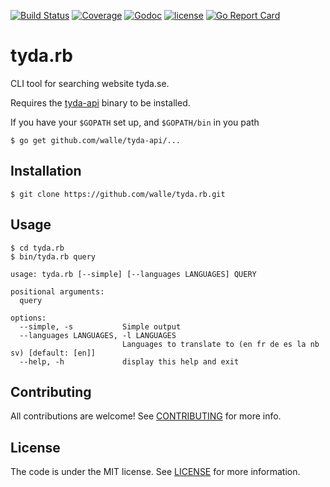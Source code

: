 [![Build Status](https://img.shields.io/travis/walle/tyda.rb.svg?style=flat)](https://travis-ci.org/walle/tyda.rb)
[![Coverage](https://img.shields.io/codecov/c/github/walle/tyda.rb.svg?style=flat)](https://codecov.io/github/walle/tyda.rb)
[![Godoc](http://img.shields.io/badge/godoc-reference-blue.svg?style=flat)](https://godoc.org/github.com/walle/tyda.rb)
[![license](http://img.shields.io/badge/license-MIT-red.svg?style=flat)](https://raw.githubusercontent.com/walle/tyda.rb/master/LICENSE)
[![Go Report Card](https://goreportcard.com/badge/github.com/walle/tyda.rb)](http:/goreportcard.com/report/walle/tyda.rb)

# tyda.rb

CLI tool for searching website tyda.se.

Requires the [tyda-api](https://github.com/walle/tyda-api) binary to be
installed.

If you have your `$GOPATH` set up, and `$GOPATH/bin` in you path
```
$ go get github.com/walle/tyda-api/...
```

## Installation

```shell
$ git clone https://github.com/walle/tyda.rb.git
```

## Usage

```shell
$ cd tyda.rb
$ bin/tyda.rb query
```

```shell
usage: tyda.rb [--simple] [--languages LANGUAGES] QUERY

positional arguments:
  query

options:
  --simple, -s           Simple output
  --languages LANGUAGES, -l LANGUAGES
                         Languages to translate to (en fr de es la nb sv) [default: [en]]
  --help, -h             display this help and exit
```

## Contributing

All contributions are welcome! See [CONTRIBUTING](CONTRIBUTING.md) for more
info.

## License

The code is under the MIT license. See [LICENSE](LICENSE) for more
information.
